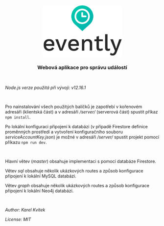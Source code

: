 <p align="center">
  <img width="260" height="166" src="https://github.com/Karlos137/evently/blob/master/src/images/logo-vertical.svg">
</p>

<h3 align="center">Webová aplikace pro správu událostí</h3>

<br>
<p><em>Node.js verze použitá při vývoji: v12.16.1</em></p>
<br>
<p>Pro nainstalování všech použitých balíčků je zapotřebí v kořenovém adresáři (klientská část) a v adresáři <em>/server/</em> (serverová část) spustit příkaz <code>npm install</code>.</p>

<p>Po lokální konfiguraci připojení k databázi (v případě Firestore definice proměnných prostředí a vytvoření konfiguračního souboru <em>serviceAccountKey.json</em>) je možné v adresáři <em>/server/</em> spustit projekt pomocí příkazu <code>npm run dev</code>.</p>
<br>
<p>Hlavní větev (<em>master</em>) obsahuje implementaci s pomocí databáze Firestore.</p>
<p>Větev <em>sql</em> obsahuje několik ukázkových routes a způsob konfigurace připojení k lokální MySQL databázi.</p>
<p>Větev <em>graph</em> obsahuje několik ukázkových routes a způsob konfigurace připojení k lokální Neo4j databázi.</p>
<br>
<p><em>Author: Karel Kvítek</em></p>
<p><em>License: MIT</em></p>
